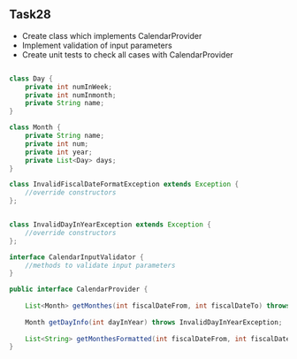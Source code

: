 
## Task28
- Create class which implements CalendarProvider
- Implement validation of input parameters
- Create unit tests to check all cases with CalendarProvider

```java

class Day {
    private int numInWeek;
    private int numInmonth;
    private String name;    
}

class Month {
    private String name;
    private int num;
    private int year;
    private List<Day> days;
}

class InvalidFiscalDateFormatException extends Exception {
    //override constructors
};


class InvalidDayInYearException extends Exception {
    //override constructors
};

interface CalendarInputValidator {
    //methods to validate input parameters
}

public interface CalendarProvider {
    
    List<Month> getMonthes(int fiscalDateFrom, int fiscalDateTo) throws InvalidFiscalDateFormatException;
    
    Month getDayInfo(int dayInYear) throws InvalidDayInYearException;
        
    List<String> getMonthesFormatted(int fiscalDateFrom, int fiscalDateTo) throws InvalidFiscalDateFormatException;
}
```